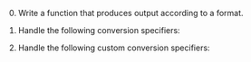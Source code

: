 0.	Write a function that produces output according to a format.

1.	Handle the following conversion specifiers:

2.	Handle the following custom conversion specifiers:

